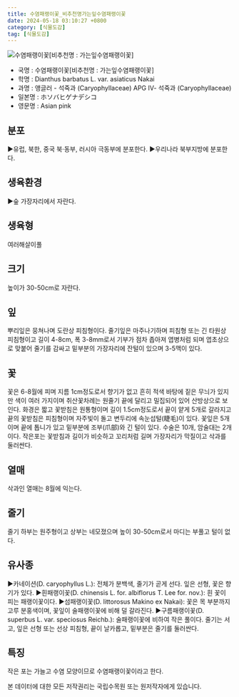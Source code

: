 ```yaml
---
title: 수염패랭이꽃_비추천명가는잎수염패랭이꽃
date: 2024-05-18 03:10:27 +0800
category: [식물도감]
tag: [식물도감]
---
```




![수염패랭이꽃[비추천명 : 가는잎수염패랭이꽃]](/fileUpload/plants/basic/Caryophyllaceae/Dianthus/9070/1_th2.JPG)
- 국명 : 수염패랭이꽃[비추천명 : 가는잎수염패랭이꽃]
- 학명 : Dianthus barbatus L. var. asiaticus Nakai
- 과명 : 앵글러 - 석죽과 (Caryophyllaceae) APG Ⅳ- 석죽과 (Caryophyllaceae)
- 일본명 : ホソバヒゲナデシコ
- 영문명 : Asian pink


## 분포
▶유럽, 북한, 중국 북·동부, 러시아 극동부에 분포한다. ▶우리나라 북부지방에 분포한다.
## 생육환경
▶숲 가장자리에서 자란다.
## 생육형
여러해살이풀 
## 크기
높이가 30-50cm로 자란다.
## 잎
뿌리잎은 뭉쳐나며 도란상 피침형이다. 줄기잎은 마주나기하며 피침형 또는 긴 타원상 피침형이고 길이 4-8cm, 폭 3-8mm로서 기부가 점차 좁아져 엽병처럼 되며 엽초상으로 맞붙어 줄기를 감싸고 밑부분의 가장자리에 잔털이 있으며 3-5맥이 있다.
## 꽃
꽃은 6-8월에 피며 지름 1cm정도로서 향기가 없고 흔히 적색 바탕에 짙은 무늬가 있지만 색이 여러 가지이며 취산꽃차례는 원줄기 끝에 달리고 밀집되어 있어 산방상으로 보인다. 화경은 짧고 꽃받침은 원통형이며 길이 1.5cm정도로서 끝이 얕게 5개로 갈라지고 끝의 꽃받침은 피침형이며 자주빛이 돌고 변두리에 속눈섭털(睫毛)이 있다. 꽃잎은 5개이며 끝에 톱니가 있고 밑부분에 조부(爪部)와 긴 털이 있다. 수술은 10개, 암술대는 2개이다. 작은포는 꽃받침과 길이가 비슷하고 꼬리처럼 길며 가장자리가 막질이고 삭과를 둘러싼다.
## 열매
삭과인 열매는 8월에 익는다.
## 줄기
줄기 하부는 원주형이고 상부는 네모졌으며 높이 30-50cm로서 마디는 부풀고 털이 없다.
## 유사종
▶카네이션(D. caryophyllus L.): 전체가 분백색, 줄기가 곧게 선다. 잎은 선형, 꽃은 향기가 있다. ▶흰패랭이꽃(D. chinensis L. for. albiflorus T. Lee for. nov.): 흰 꽃이 피는 패랭이꽃이다.▶섬패랭이꽃(D. littorosus Makino ex Nakai): 꽃은 목 부분까지 고루 분홍색이며, 꽃잎이 술패랭이꽃에 비해 덜 갈라진다. ▶구름패랭이꽃(D. superbus L. var. speciosus Reichb.): 술패랭이꽃에 비하여 작은 풀이다. 줄기는 서고, 잎은 선형 또는 선상 피침형, 끝이 날카롭고, 밑부분은 줄기를 둘러싼다.
## 특징
작은 포는 가늘고 수염 모양이므로 수염패랭이꽃이라고 한다.






본 데이터에 대한 모든 저작권리는 국립수목원 또는 원저작자에게 있습니다.
